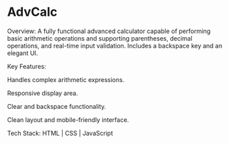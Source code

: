 # AdvCalc
Overview:
A fully functional advanced calculator capable of performing basic arithmetic operations and supporting parentheses, decimal operations, and real-time input validation. Includes a backspace key and an elegant UI.

Key Features:

Handles complex arithmetic expressions.

Responsive display area.

Clear and backspace functionality.

Clean layout and mobile-friendly interface.

Tech Stack:
HTML | CSS | JavaScript
